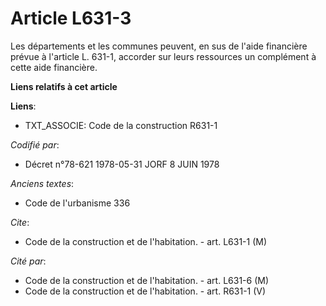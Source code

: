 # Article L631-3

Les départements et les communes peuvent, en sus de l'aide financière prévue à l'article L. 631-1, accorder sur leurs
ressources un complément à cette aide financière.

**Liens relatifs à cet article**

**Liens**:

  - TXT_ASSOCIE: Code de la construction R631-1

_Codifié par_:

  - Décret n°78-621 1978-05-31 JORF 8 JUIN 1978

_Anciens textes_:

  - Code de l'urbanisme 336

_Cite_:

  - Code de la construction et de l'habitation. - art. L631-1 (M)

_Cité par_:

  - Code de la construction et de l'habitation. - art. L631-6 (M)
  - Code de la construction et de l'habitation. - art. R631-1 (V)
